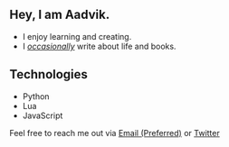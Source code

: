 ## Hey, I am Aadvik.
- I enjoy learning and creating.
- I [*occasionally*]('https://medium.com/@aadv1k') write about life and books.

## Technologies
- Python 
- Lua
- JavaScript

Feel free to reach me out via [Email (Preferred)]('mailto:aadv1k@outlook.com')
or [Twitter]('https://twitter.com/aadv1k')


